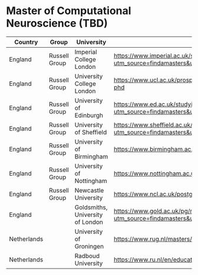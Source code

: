 # Master of Computational Neuroscience (TBD)

| Country     | Group         | University                       | Name                                                                                                                                                                                                               | Length  | Fee     |
| ----------- | ------------- | -------------------------------- | ------------------------------------------------------------------------------------------------------------------------------------------------------------------------------------------------------------------ | ------- | ------- |
| England     | Russell Group | Imperial College London          | https://www.imperial.ac.uk/study/courses/postgraduate-taught/neurotechnology/?utm_source=findamasters&utm_campaign=courseid[52682]&utm_medium=referral&utm_content=FooterBarButton                                 | 1 year  | £40,900 |
| England     | Russell Group | University College London        | https://www.ucl.ac.uk/prospective-students/graduate/research-degrees/gatsby-computational-neuroscience-unit-mphil-phd                                                                                              | 2 years | £34,400 |
| England     | Russell Group | University of Edinburgh          | https://www.ed.ac.uk/studying/postgraduate/degrees/index.php?r=site/view&id=489?utm_source=findamasters&utm_medium=programme&utm_campaign=pg_institution_profiles&utm_term=&utm_content=listing                    | 1 year  | £35,300 |
| England     | Russell Group | University of Sheffield          | https://www.sheffield.ac.uk/postgraduate/taught/courses/2024/cognitive-and-computational-neuroscience-msc?utm_source=findamasters&utm_campaign=courseid(7830)&utm_medium=courselisting&utm_content=FooterBarButton | 1 year  | 32,350  |
| England     | Russell Group | University of Birmingham         | https://www.birmingham.ac.uk/postgraduate/courses/taught/psych/computation-neuro-cognitive-robotics.aspx                                                                                                           | 1 year  |         |
| England     | Russell Group | University of Nottingham         | https://www.nottingham.ac.uk/pgstudy/course/taught/computational-neuroscience-cognition-and-ai-msc                                                                                                                 | 1 year  | £28,600 |
| England     | Russell Group | Newcastle University             | https://www.ncl.ac.uk/postgraduate/degrees/5199f/                                                                                                                                                                  |         |         |
| England     |               | Goldsmiths, University of London | https://www.gold.ac.uk/pg/msc-computational-cognitive-neuroscience/?utm_source=findamasters&utm_campaign=courseid[Computational]&utm_medium=courselisting&utm_content=FooterBarButton                              | 1 year  | £17,430 |
| Netherlands |               | University of Groningen          | https://www.rug.nl/masters/computational-cognitive-science/                                                                                                                                                        | 2 years | €24,200 |
| Netherlands |               | Radboud University               | https://www.ru.nl/en/education/masters/cognitive-neuroscience-research                                                                                                                                             |         | €18,296 |
